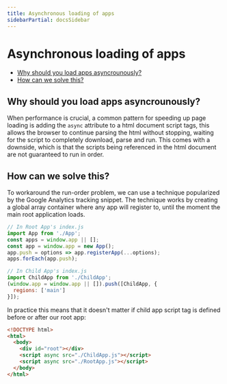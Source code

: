 ```yaml
---
title: Asynchronous loading of apps
sidebarPartial: docsSidebar
---
```


# Asynchronous loading of apps

<!-- MarkdownTOC depth=1 autolink=true bracket=round -->

- [Why should you load apps asyncrounously?](#why-should-you-load-apps-asyncrounously)
- [How can we solve this?](#how-can-we-solve-this)

<!-- /MarkdownTOC -->

## Why should you load apps asyncrounously?

When performance is crucial, a common pattern for speeding up page loading is adding the
`async` attribute to a html document script tags, this allows the browser to continue parsing the html without stopping, waiting for the script to completely download, parse and run. This comes with a downside, which is that the scripts being referenced in the html document are not guaranteed to run in order.

## How can we solve this?

To workaround the run-order problem, we can use a technique popularized by the
Google Analytics tracking snippet. The technique works by creating a global array container
where any app will register to, until the moment the main root application loads.


```js
// In Root App's index.js
import App from './App';
const apps = window.app || [];
const app = window.app = new App();
app.push = options => app.registerApp(...options);
apps.forEach(app.push);
```

```js
// In Child App's index.js
import ChildApp from './ChildApp';
(window.app = window.app || []).push([ChildApp, {
  regions: ['main']
}]);
```

In practice this means that it doesn't matter if child app script tag is defined before
or after our root app:

```html
<!DOCTYPE html>
<html>
  <body>
    <div id="root"></div>
    <script async src="./ChildApp.js"></script>
    <script async src="./RootApp.js"></script>
  </body>
</html>
```
